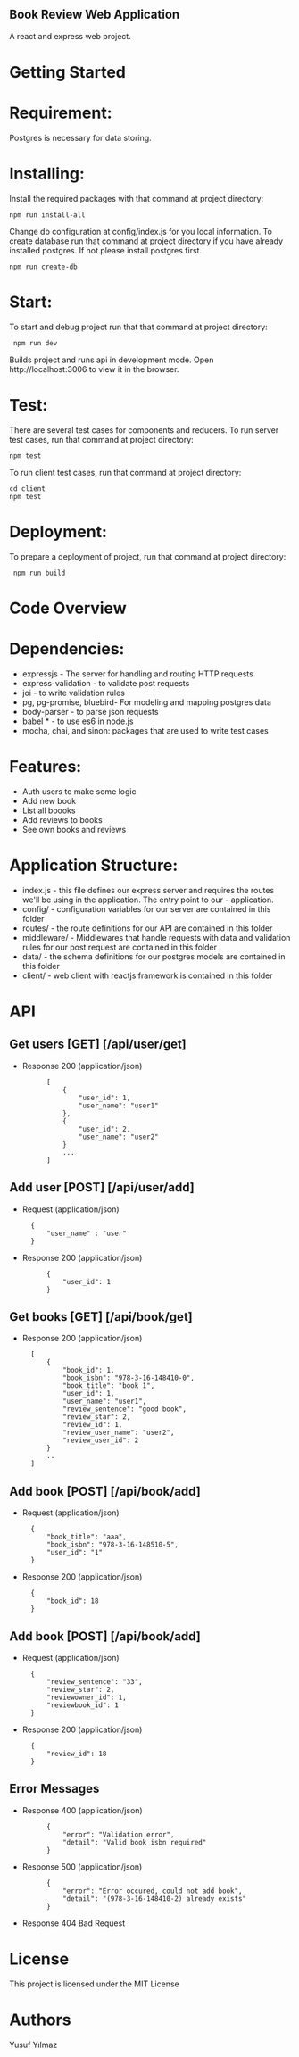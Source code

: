 ## Book Review Web Application

A react and express web  project.

#   Getting Started

#   Requirement:

Postgres is necessary for data storing.

#   Installing:

Install the required packages with that command at project directory:

    npm run install-all 

Change db configuration at config/index.js for you local information. To create database run that command at project directory if you have already installed postgres. If not please install postgres first.

    npm run create-db

#   Start:

To start and debug project run that that command at project directory:

     npm run dev 

Builds project and runs api in development mode. Open http://localhost:3006 to view it in the browser. 

#   Test:

There are several test cases for components and reducers. To run server test cases, run that command at project directory:

    npm test

To run client test cases, run that command at project directory:

    cd client
    npm test

#   Deployment:

To prepare a deployment of project, run that command at project directory:

     npm run build

#   Code Overview

#   Dependencies:

- expressjs - The server for handling and routing HTTP requests
- express-validation - to validate post requests
- joi - to write validation rules 
- pg, pg-promise, bluebird-  For modeling and mapping postgres data 
- body-parser - to parse json requests
- babel * - to use es6 in node.js 
- mocha, chai, and sinon: packages that are used to write test cases                      

#   Features:

- Auth users to make some logic
- Add new book
- List all boooks
- Add reviews to books
- See own books and reviews

#   Application Structure:

- index.js -  this file defines our express server and  requires the routes we'll be using in the application. The entry point to our - application.
- config/ -  configuration variables for our server are contained in this folder
- routes/ -  the route definitions for our API are contained in this folder
- middleware/ - Middlewares that handle requests with data and validation rules for our post request are contained in this folder
- data/ -  the schema definitions for our postgres models are contained in this folder
- client/ - web client with reactjs framework is contained in this folder

#   API


## Get users  [GET] [/api/user/get]

+ Response 200 (application/json)
        
            [
                {
                    "user_id": 1,
                    "user_name": "user1"
                },
                {
                    "user_id": 2,
                    "user_name": "user2"
                }
                ...
            ]

## Add user  [POST] [/api/user/add]

+ Request (application/json)

        {
            "user_name" : "user"
        }

+ Response 200 (application/json)
        
            {
                "user_id": 1
            }


## Get books  [GET] [/api/book/get]

+ Response 200 (application/json)

        [
            {
                "book_id": 1,
                "book_isbn": "978-3-16-148410-0",
                "book_title": "book 1",
                "user_id": 1,
                "user_name": "user1",
                "review_sentence": "good book",
                "review_star": 2,
                "review_id": 1,
                "review_user_name": "user2",
                "review_user_id": 2
            }
            ..
        ]


## Add book  [POST] [/api/book/add]

+ Request (application/json)

        {
            "book_title": "aaa",
            "book_isbn": "978-3-16-148510-5",
            "user_id": "1"
        }

+ Response 200 (application/json)

        {
            "book_id": 18
        }


## Add book  [POST] [/api/book/add]

+ Request (application/json)

        {     
            "review_sentence": "33",
            "review_star": 2,
            "reviewowner_id": 1,
            "reviewbook_id": 1
        }

+ Response 200 (application/json)

        {
            "review_id": 18
        }

## Error Messages

+ Response 400 (application/json)
        
            {
                "error": "Validation error",
                "detail": "Valid book isbn required"
            }

+ Response 500 (application/json)
        
            {
                "error": "Error occured, could not add book",
                "detail": "(‎978-3-16-148410-2) already exists"
            }

+ Response 404 Bad Request


#   License

This project is licensed under the MIT License 

#   Authors

Yusuf Yılmaz
